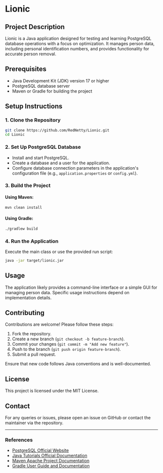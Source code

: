 # Lionic

## Project Description
Lionic is a Java application designed for testing and learning PostgreSQL database operations with a focus on optimization. It manages person data, including personal identification numbers, and provides functionality for accurate person removal.

## Prerequisites
- Java Development Kit (JDK) version 17 or higher
- PostgreSQL database server
- Maven or Gradle for building the project

## Setup Instructions

### 1. Clone the Repository
```sh
git clone https://github.com/RedNetty/Lionic.git
cd Lionic
```

### 2. Set Up PostgreSQL Database
- Install and start PostgreSQL.
- Create a database and a user for the application.
- Configure database connection parameters in the application's configuration file (e.g., `application.properties` or `config.yml`).

### 3. Build the Project

#### Using Maven:
```sh
mvn clean install
```

#### Using Gradle:
```sh
./gradlew build
```

### 4. Run the Application
Execute the main class or use the provided run script:
```sh
java -jar target/lionic.jar
```

## Usage
The application likely provides a command-line interface or a simple GUI for managing person data.
Specific usage instructions depend on implementation details.

## Contributing
Contributions are welcome! Please follow these steps:
1. Fork the repository.
2. Create a new branch (`git checkout -b feature-branch`).
3. Commit your changes (`git commit -m "Add new feature"`).
4. Push to the branch (`git push origin feature-branch`).
5. Submit a pull request.

Ensure that new code follows Java conventions and is well-documented.

## License
This project is licensed under the MIT License.

## Contact
For any queries or issues, please open an issue on GitHub or contact the maintainer via the repository.

---

### References
- [PostgreSQL Official Website](https://www.postgresql.org/)
- [Java Tutorials Official Documentation](https://docs.oracle.com/en/java/)
- [Maven Apache Project Documentation](https://maven.apache.org/)
- [Gradle User Guide and Documentation](https://docs.gradle.org/)

